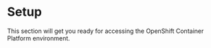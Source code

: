 # Setup
This section will get you ready for accessing the OpenShift Container Platform environment. 
